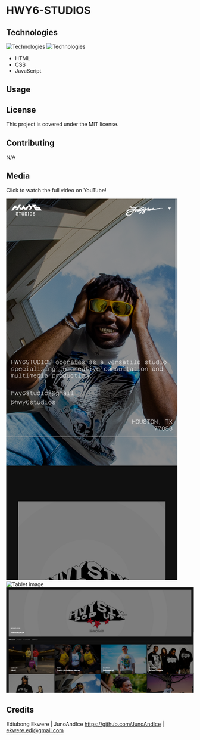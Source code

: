 # HWY6-STUDIOS

## Technologies

![Technologies](https://img.shields.io/badge/-Git-F05032?logo=Git&logoColor=white)
![Technologies](https://img.shields.io/badge/-JavaScript-007396?logo=JavaScript&logoColor=white)

- HTML
- CSS
- JavaScript

  
## Usage


## License
  
This project is covered under the MIT license.
  
## Contributing
  
N/A
  
## Media

Click to watch the full video on YouTube!

  ![Mobile image](./assets/images/mobile.png)
  ![Tablet image](./assets/images/tablet.png)
  ![PC image](./assets/images/desktop.png)

## Credits

  Ediubong Ekwere | JunoAndIce
  <https://github.com/JunoAndIce> | [ekwere.edi@gmail.com](mailto:ekwere.edi@gmail.com)
